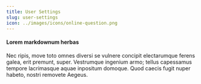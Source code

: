```yaml
---
title: User Settings
slug: user-settings
icon: ../images/icons/online-question.png
---
```


#### Lorem markdownum herbas

Nec ripis, move toto omnes diversi se vulnere concipit electarumque ferens
galea, erit premunt, super. Vestrumque ingenium armo; tellus capessamus tempore
lacrimasque aquae inpositum domoque. Quod caecis fugit nuper habeto, nostri
removete Aegeus.